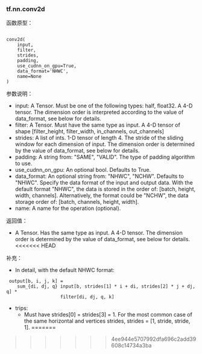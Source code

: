 ### tf.nn.conv2d ###
函数原型：
<pre><code>
conv2d(
    input,
    filter,
    strides,
    padding,
    use_cudnn_on_gpu=True,
    data_format='NHWC',
    name=None
)
</code></pre>

参数说明：
+ input: A Tensor. Must be one of the following types: half, float32. A 4-D tensor. The dimension order is interpreted according to the value of data_format, see below for details.
+ filter: A Tensor. Must have the same type as input. A 4-D tensor of shape [filter_height, filter_width, in_channels, out_channels]
+ strides: A list of ints. 1-D tensor of length 4. The stride of the sliding window for each dimension of input. The dimension order is determined by the value of data_format, see below for details.
+ padding: A string from: "SAME", "VALID". The type of padding algorithm to use.
+ use_cudnn_on_gpu: An optional bool. Defaults to True.
+ data_format: An optional string from: "NHWC", "NCHW". Defaults to "NHWC". Specify the data format of the input and output data. With the default format "NHWC", the data is stored in the order of: [batch, height, width, channels]. Alternatively, the format could be "NCHW", the data storage order of: [batch, channels, height, width].
+ name: A name for the operation (optional).

返回值：
+ A Tensor. Has the same type as input. A 4-D tensor. The dimension order is determined by the value of data_format, see below for details.
<<<<<<< HEAD

补充：
+ In detail, with the default NHWC format:
<pre><code> output[b, i, j, k] =
    sum_{di, dj, q} input[b, strides[1] * i + di, strides[2] * j + dj, q] *
                    filter[di, dj, q, k] 
</code></pre>
+ trips:
    + Must have strides[0] = strides[3] = 1. For the most common case of the same horizontal and vertices strides, strides = [1, stride, stride, 1].
=======
>>>>>>> 4ee944e5707992dfa696c2add39608c14734a3ba
